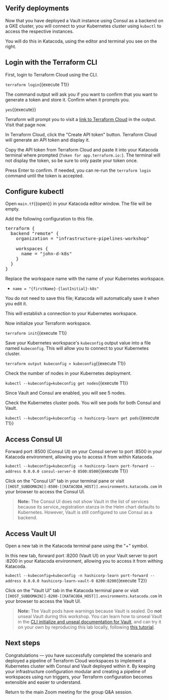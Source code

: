 ## Verify deployments

Now that you have deployed a Vault instance using Consul as a backend on a GKE
cluster, you will connect to your Kubernetes cluster using `kubectl` to access
the respective instances.

You will do this in Katacoda, using the editor and terminal you see on the
right.

## Login with the Terraform CLI

First, login to Terraform Cloud using the CLI.

`terraform login`{{execute T1}} 

The command output will ask you if you want to confirm that you want to generate
a token and store it. Confirm when it prompts you.

`yes`{{execute}}

Terraform will prompt you to visit a [link to Terraform
Cloud](https://app.terraform.io/app/settings/tokens?source=terraform-login) in
the output. Visit that page now.

In Terraform Cloud, click the "Create API token" button. Terraform Cloud will
generate an API token and display it.

Copy the API token from Terraform Cloud and paste it into your Katacoda terminal
where prompted (`Token for app.terraform.io:`). The terminal will not display
the token, so be sure to only paste your token once.

Press Enter to confirm. If needed, you can re-run the `terraform login`
command until the token is accepted.

## Configure kubectl

Open `main.tf`{{open}} in your Katacoda editor window. The file will be empty.

Add the following configuration to this file.

<pre class="file" data-filename="main.tf" data-target="replace">
terraform {
  backend "remote" {
    organization = "infrastructure-pipelines-workshop"

    workspaces {
      name = "john-d-k8s"
    }
  }
}
</pre>

Replace the workspace name with the name of your Kubernetes workspace.
  - `name = "{firstName}-{lastInitial}-k8s"`

You do not need to save this file; Katacoda will automatically save it when you
edit it.

This will establish a connection to your Kubernetes workspace. 

Now initialize your Terraform workspace.  

`terraform init`{{execute T1}}

Save your Kubernetes workspace's `kubeconfig` output value into a file named
`kubeconfig`. This will allow you to connect to your Kubernetes cluster.

`terraform output kubeconfig > kubeconfig`{{execute T1}} 

Check the number of nodes in your Kubernetes deployment.

`kubectl --kubeconfig=kubeconfig get nodes`{{execute T1}} 

Since Vault and Consul are enabled, you will see 5 nodes.

Check the Kubernetes cluster pods. You will see pods for both Consul and
Vault.

`kubectl --kubeconfig=kubeconfig -n hashicorp-learn get pods`{{execute T1}} 

## Access Consul UI

Forward port :8500 (Consul UI) on your Consul server to port :8500 in your
Katacoda environment, allowing you to access it from within Katacoda.

`kubectl --kubeconfig=kubeconfig -n hashicorp-learn port-forward --address 0.0.0.0 consul-server-0 8500:8500`{{execute T1}} 

Click on the "Consul UI" tab in your terminal pane or visit `[[HOST_SUBDOMAIN]]-8500-[[KATACODA_HOST]].environments.katacoda.com` in your browser to access the Consul UI.

> **Note:** The Consul UI does not show Vault in the list of services because
  its service_registration stanza in the Helm chart defaults to Kubernetes.
  However, Vault is still configured to use Consul as a backend.

## Access Vault UI

Open a new tab in the Katacoda terminal pane using the "+" symbol.

In this new tab, forward port :8200 (Vault UI) on your Vault server to port
:8200 in your Katacoda environment, allowing you to access it from withing
Katacoda.

`kubectl --kubeconfig=kubeconfig -n hashicorp-learn port-forward --address 0.0.0.0 hashicorp-learn-vault-0 8200:8200`{{execute T2}}

Click on the "Vault UI" tab in the Katacoda terminal pane or visit
`[[HOST_SUBDOMAIN]]-8200-[[KATACODA_HOST]].environments.katacoda.com` in your
browser to access the Vault UI.

> **Note:** The Vault pods have warnings because Vault is sealed. Do **not**
  unseal Vault during this workshop. You can learn how to unseal Vault in the
  [CLI initialize and unseal documentation for
  Vault](https://www.vaultproject.io/docs/platform/k8s/helm/run#initialize-and-unseal-vault),
  and can try it on your own by reproducing this lab locally, following [this
  tutorial](https://learn.hashicorp.com/terraform/kubernetes/consul-vault-kubernetes-run-triggers).

## Next steps

Congratulations — you have successfully completed the scenario and deployed a
pipeline of Terraform Cloud workspaces to implement a Kubernetes cluster with
Consul and Vault deployed within it. By keeping your infrastructure
configuration modular and creating a pipeline of workspaces using run triggers,
your Terraform configuration becomes extensible and easier to understand.

Return to the main Zoom meeting for the group Q&A session.
